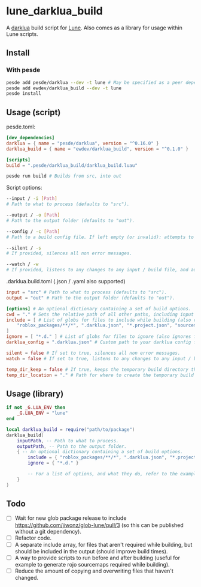 # lune_darklua_build

A [darklua](https://darklua.com/) build script for [Lune](https://lune-org.github.io/docs).
Also comes as a library for usage within Lune scripts.

## Install

### With pesde

```sh
pesde add pesde/darklua --dev -t lune # May be specified as a peer dependecy
pesde add ewdev/darklua_build --dev -t lune
pesde install
```

## Usage (script)

pesde.toml:

```toml
[dev_dependencies]
darklua = { name = "pesde/darklua", version = "^0.16.0" }
darklua_build = { name = "ewdev/darklua_build", version = "^0.1.0" }

[scripts]
build = ".pesde/darklua_build/darklua_build.luau"
```

```sh
pesde run build # Builds from src, into out
```

Script options:

```sh
--input / -i [Path]
# Path to what to process (defaults to "src").

--output / -o [Path]
# Path to the output folder (defaults to "out").

--config / -c [Path]
# Path to a build config file. If left empty (or invalid): attempts to find any .darklua.build.json / .darklua.build.toml / .darklua.build.yaml

--silent / -s
# If provided, silences all non error messages.

--watch / -w
# If provided, listens to any changes to any input / build file, and automatically re-runs the build script.
```

.darklua.build.toml (.json / .yaml also supported)

```toml
input = "src" # Path to what to process (defaults to "src").
output = "out" # Path to the output folder (defaults to "out").

[options] # An optional dictionary containing a set of build options.
cwd = "." # Sets the relative path of all other paths, including input and output.
include = [ # List of globs for files to include while building (also copied over to the output)
    "roblox_packages/**/*", ".darklua.json", "*.project.json", "sourcemap.json"
]
ignore = [ "*.d." ] # List of globs for files to ignore (also ignores files for files under the input path)
darklua_config = ".darklua.json" # Custom path to your darklua config file (if left empty: uses default config path)

silent = false # If set to true, silences all non error messages.
watch = false # If set to true, listens to any changes to any input / build file, and automatically re-runs the build script.

temp_dir_keep = false # If true, keeps the temporary build directory that's created after finishing.
temp_dir_location = "." # Path for where to create the temporary build directory (defaults to system temp directory, unless temp_dir_keep is enabled where the current directory is used instead)
```

## Usage (library)

```lua
if not _G.LUA_ENV then
	_G.LUA_ENV = "lune"
end

local darklua_build = require("path/to/package")
darklua_build(
    inputPath, -- Path to what to process.
    outputPath, -- Path to the output folder.
    { -- An optional dictionary containing a set of build options.
        include = { "roblox_packages/**/*", ".darklua.json", "*.project.json", "sourcemap.json" },
        ignore = { "*.d." }

        -- For a list of options, and what they do, refer to the example .darklua.build.toml above.
    }
)
```

## Todo

- [ ] Wait for new glob package release to include https://github.com/jiwonz/glob-lune/pull/3 (so this can be published without a git dependency).
- [ ] Refactor code.
- [ ] A separate include array, for files that aren't required while building, but should be included in the output (should improve build times).
- [ ] A way to provide scripts to run before and after building (useful for example to generate rojo sourcemaps required while building).
- [ ] Reduce the amount of copying and overwriting files that haven't changed.
